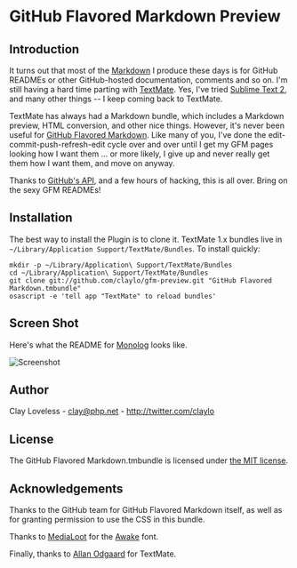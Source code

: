 GitHub Flavored Markdown Preview
================================

Introduction
------------

It turns out that most of the [Markdown](http://daringfireball.net/projects/markdown/) I produce these days is for GitHub READMEs or other GitHub-hosted documentation, comments and so on. I'm still having a hard time parting with [TextMate](http://macromates.com). Yes, I've tried [Sublime Text 2](http://www.sublimetext.com/), and many other things -- I keep coming back to TextMate.

TextMate has always had a Markdown bundle, which includes a Markdown preview, HTML conversion, and other nice things. However, it's never been useful for [GitHub Flavored Markdown](http://github.github.com/github-flavored-markdown/). Like many of you, I've done the edit-commit-push-refresh-edit cycle over and over until I get my GFM pages looking how I want them ... or more likely, I give up and never really get them how I want them, and move on anyway.

Thanks to [GitHub's API](http://developer.github.com/v3/markdown/), and a few hours of hacking, this is all over. Bring on the sexy GFM READMEs!

Installation
------------

The best way to install the Plugin is to clone it. TextMate 1.x bundles live in `~/Library/Application Support/TextMate/Bundles`. To install quickly:

    mkdir -p ~/Library/Application\ Support/TextMate/Bundles
    cd ~/Library/Application\ Support/TextMate/Bundles
    git clone git://github.com/claylo/gfm-preview.git "GitHub Flavored Markdown.tmbundle"
    osascript -e 'tell app "TextMate" to reload bundles'
    
Screen Shot
-----------

Here's what the README for [Monolog](https://github.com/Seldaek/monolog/) looks like.

![Screenshot](http://i.imgur.com/prJ1J.png)

Author
------

Clay Loveless - <clay@php.net> - <http://twitter.com/claylo>

License
-------

The GitHub Flavored Markdown.tmbundle is licensed under [the MIT license](http://claylo.mit-license.org/2012/).

Acknowledgements
----------------

Thanks to the GitHub team for GitHub Flavored Markdown itself, as well as for granting permission to use the CSS in this bundle.

Thanks to [MediaLoot](http://www.medialoot.com/) for the [Awake](http://medialoot.com/item/awake-free-web-font/) font.

Finally, thanks to [Allan Odgaard](https://github.com/sorbits) for TextMate.
